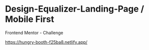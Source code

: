 # Design-Equalizer-Landing-Page / Mobile First

Frontend Mentor - Challenge 

https://hungry-booth-f25ba8.netlify.app/
